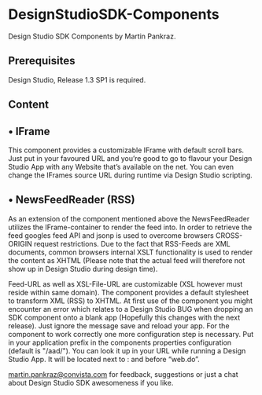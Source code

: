 DesignStudioSDK-Components
==========================

Design Studio SDK Components by Martin Pankraz.

Prerequisites
--------------------------
Design Studio, Release 1.3 SP1 is required.

Content
--------------------------

•	IFrame
---
This component provides a customizable IFrame with default scroll bars. Just put in your favoured URL and you’re good to go to flavour your Design Studio App with any Website that’s available on the net. You can even change the IFrames source URL during runtime via Design Studio scripting.

•	NewsFeedReader (RSS)
---
As an extension of the component mentioned above the NewsFeedReader utilizes the IFrame-container to render the feed into. In order to retrieve the feed googles feed API and jsonp is used to overcome browsers CROSS-ORIGIN request restrictions. Due to the fact that RSS-Feeds are XML documents, common browsers internal XSLT functionality is used to render the content as XHTML (Please note that the actual feed will therefore not show up in Design Studio during design time).

Feed-URL as well as XSL-File-URL are customizable (XSL however must reside within same domain). The component provides a default stylesheet to transform XML (RSS) to XHTML. At first use of the component you might encounter an error which relates to a Design Studio BUG when dropping an SDK component onto a blank app (Hopefully this changes with the next release). Just ignore the message save and reload your app. For the component to work correctly one more configuration step is necessary. Put in your application prefix in the components properties configuration (default is "/aad/"). You can look it up in your URL while running a Design Studio App. It will be located next to <web address>:<port> and before “web.do”.



martin.pankraz@convista.com for feedback, suggestions or just a chat about Design Studio SDK awesomeness if you like.

